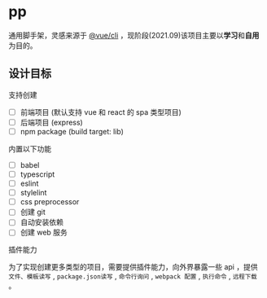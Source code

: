 # pp

通用脚手架，灵感来源于 [@vue/cli](https://github.com/vuejs/vue-cli) ，现阶段(2021.09)该项目主要以**学习**和**自用**为目的。

##  设计目标

支持创建

- [ ] 前端项目 (默认支持 vue 和 react 的 spa 类型项目)
- [ ] 后端项目 (express)
- [ ] npm package (build target: lib)

内置以下功能

- [ ] babel
- [ ] typescript
- [ ] eslint 
- [ ] stylelint
- [ ] css preprocessor
- [ ] 创建 git
- [ ] 自动安装依赖
- [ ] 创建 web 服务

插件能力

为了实现创建更多类型的项目，需要提供插件能力，向外界暴露一些 api ，提供 `文件、模板读写` , `package.json读写` , `命令行询问` , `webpack 配置` , `执行命令` , `远程下载` 。
